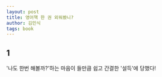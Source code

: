```yaml
---
layout: post
title: 영어책 한 권 외워봤니? 
author: 김민식
tags: book
---
```


## 1
'나도 한번 해볼까?'하는 마음이 들만큼 쉽고 간결한 '설득'에 당했다!

